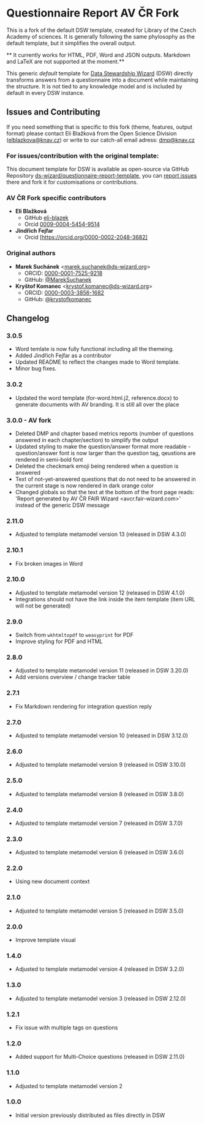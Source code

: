 # Questionnaire Report AV ČR Fork 

This is a fork of the default DSW template, created for Library of the Czech Academy of sciences. It is generally following the same phylosophy as the default template, but it simplifies the overall output. 

** It currently works for HTML, PDF, Word and JSON outputs.
Markdown and LaTeX are not supported at the moment.**


This generic *default* template for [Data Stewardship Wizard](https://ds-wizard.org) (DSW) directly transforms answers from a questionnaire into a document while maintaining the structure.
It is not tied to any knowledge model and is included by default in every DSW instance.

## Issues and Contributing
If you need something that is specific to this fork (theme, features, output format) please contact Eli Blažková from the Open Science Division ([elblazkova@knav.cz](mailto:elblazkova@knav.cz)) or write to our catch-all email adress: [dmp@knav.cz](mailto:dmp@knav.cz)

### For issues/contribution with the original template:
This document template for DSW is available as open-source via GitHub Repository [ds-wizard/questionnaire-report-template](https://github.com/ds-wizard/questionnaire-report-template), you can [report issues](https://github.com/ds-wizard/questionnaire-report-template/issues) there and fork it for customisations or contributions.


### AV ČR Fork specific contributors
* **Eli Blažková**
  * GitHub [eli-blazek](github.com/eli-blazek)
  * Orcid [0009-0004-5454-9514](https://orcid.org/0009-0004-5454-9514)
* **Jindřich Fejfar**
  * Orcid [https://orcid.org/0000-0002-2048-3682]

### Original authors

* **Marek Suchánek** <[marek.suchanek@ds-wizard.org](mailto:marek.suchanek@ds-wizard.org)>
  * ORCID: [0000-0001-7525-9218](https://orcid.org/0000-0001-7525-9218)
  * GitHub: [@MarekSuchanek](https://github.com/MarekSuchanek)
* **Kryštof Komanec** <[krystof.komanec@ds-wizard.org](mailto:krystof.komanec@ds-wizard.org)>
  * ORCID: [0000-0003-3856-1682](https://orcid.org/0000-0003-3856-1682)
  * GitHub: [@krystofkomanec](https://github.com/krystofkomanec)


## Changelog
### 3.0.5
- Word temlate is now fully functional including all the themeing. 
- Added Jindřich Fejfar as a contributor
- Updated README to reflect the changes made to Word template.
- Minor bug fixes. 

### 3.0.2 
- Updated the word template (for-word.html.j2, reference.docx) to generate documents with AV branding. It is still all over the place

### 3.0.0 - AV fork
- Deleted DMP and chapter based metrics reports (number of questions answered in each chapter/section) to simplify the output
- Updated styling to make the question/answer format more readable - question/answer font is now larger than the question tag, qeustions are rendered in semi-bold font
- Deleted the checkmark emoji being rendered when a question is answered
- Text of not-yet-answered questions that do not need to be answered in the current stage is now rendered in dark orange color
- Changed globals so that the text at the bottom of the front page reads: 'Report generated by AV ČR FAIR Wizard <avcr.fair-wizard.com>' instead of the generic DSW message

### 2.11.0

- Adjusted to template metamodel version 13 (released in DSW 4.3.0)

### 2.10.1

- Fix broken images in Word

### 2.10.0

- Adjusted to template metamodel version 12 (released in DSW 4.1.0)
- Integrations should not have the link inside the item template (item URL will not be generated)

### 2.9.0

- Switch from `wkhtmltopdf` to `weasyprint` for PDF
- Improve styling for PDF and HTML

### 2.8.0

- Adjusted to template metamodel version 11 (released in DSW 3.20.0)
- Add versions overview / change tracker table

### 2.7.1

- Fix Markdown rendering for integration question reply

### 2.7.0

- Adjusted to template metamodel version 10 (released in DSW 3.12.0)

### 2.6.0

- Adjusted to template metamodel version 9 (released in DSW 3.10.0)

### 2.5.0

- Adjusted to template metamodel version 8 (released in DSW 3.8.0)

### 2.4.0

- Adjusted to template metamodel version 7 (released in DSW 3.7.0)

### 2.3.0

- Adjusted to template metamodel version 6 (released in DSW 3.6.0)

### 2.2.0

- Using new document context

### 2.1.0

- Adjusted to template metamodel version 5 (released in DSW 3.5.0)

### 2.0.0

- Improve template visual

### 1.4.0

- Adjusted to template metamodel version 4 (released in DSW 3.2.0)

### 1.3.0

- Adjusted to template metamodel version 3 (released in DSW 2.12.0)

### 1.2.1

- Fix issue with multiple tags on questions

### 1.2.0

- Added support for Multi-Choice questions (released in DSW 2.11.0)

### 1.1.0

- Adjusted to template metamodel version 2

### 1.0.0

- Initial version previously distributed as files directly in DSW
